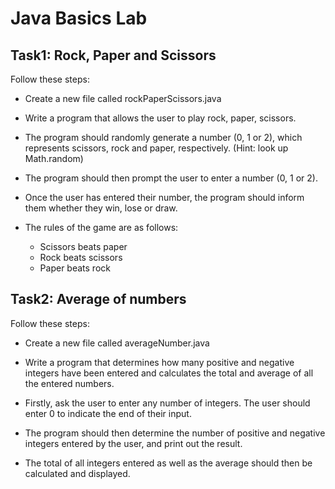 # Java Basics Lab

## Task1: Rock, Paper and Scissors
Follow these steps:
* Create a new file called rockPaperScissors.java

* Write a program that allows the user to play rock, paper, scissors.

* The program should randomly generate a number (0, 1 or 2), which represents scissors, rock and paper, respectively. (Hint: look up
Math.random)

* The program should then prompt the user to enter a number (0, 1 or 2).

* Once the user has entered their number, the program should inform them whether they win, lose or draw.

* The rules of the game are as follows:
    * Scissors beats paper
    * Rock beats scissors
    * Paper beats rock


## Task2: Average of numbers 
Follow these steps:
* Create a new file called averageNumber.java

* Write a program that determines how many positive and negative integers have been entered and calculates the total and average of all the entered numbers.

* Firstly, ask the user to enter any number of integers. The user should enter 0 to indicate the end of their input.

* The program should then determine the number of positive and negative integers entered by the user, and print out the result.

* The total of all integers entered as well as the average should then be calculated and displayed.
